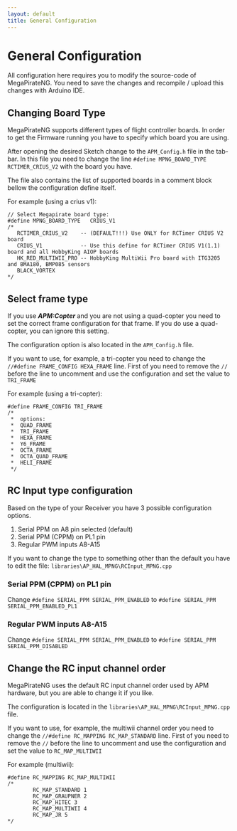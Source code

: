 ```yaml
---
layout: default
title: General Configuration
---
```


# General Configuration

All configuration here requires you to modify the source-code of MegaPirateNG. You need to save the changes and recompile / upload this changes with Arduino IDE.

## Changing Board Type

MegaPirateNG supports different types of flight controller boards. In order to get the Firmware running you have to specify which board you are using.

After opening the desired Sketch change to the ```APM_Config.h``` file in the tab-bar.
In this file you need to change the line ```#define MPNG_BOARD_TYPE   RCTIMER_CRIUS_V2``` with the
board you have.

The file also contains the list of supported boards in a comment block bellow the configuration define itself.

For example (using a crius v1):

    // Select Megapirate board type:
    #define MPNG_BOARD_TYPE   CRIUS_V1
    /*
       RCTIMER_CRIUS_V2    -- (DEFAULT!!!) Use ONLY for RCTimer CRIUS V2 board
       CRIUS_V1            -- Use this define for RCTimer CRIUS V1(1.1) board and all HobbyKing AIOP boards
       HK_RED_MULTIWII_PRO -- HobbyKing MultiWii Pro board with ITG3205 and BMA180, BMP085 sensors
       BLACK_VORTEX
    */

## Select frame type

If you use ***APM:Copter*** and you are not using a quad-copter you need to set the correct frame configuration for that frame.
If you do use a quad-copter, you can ignore this setting.

The configuration option is also located in the ```APM_Config.h``` file.

If you want to use, for example, a tri-copter you need to change the ```//#define FRAME_CONFIG HEXA_FRAME``` line.
First of you need to remove the ```//``` before the line to uncomment and use the configuration and set the value to ```TRI_FRAME```

For example (using a tri-copter):

    #define FRAME_CONFIG TRI_FRAME
    /*
     *  options:
     *  QUAD_FRAME
     *  TRI_FRAME
     *  HEXA_FRAME
     *  Y6_FRAME
     *  OCTA_FRAME
     *  OCTA_QUAD_FRAME
     *  HELI_FRAME
     */

## RC Input type configuration

Based on the type of your Receiver you have 3 possible configuration options.

1. Serial PPM on A8 pin selected (default)
2. Serial PPM (CPPM) on PL1 pin
3. Regular PWM inputs A8-A15

If you want to change the type to something other than the default you have to edit the file: ```libraries\AP_HAL_MPNG\RCInput_MPNG.cpp```

### Serial PPM (CPPM) on PL1 pin

Change ```#define SERIAL_PPM SERIAL_PPM_ENABLED``` to ```#define SERIAL_PPM SERIAL_PPM_ENABLED_PL1```

### Regular PWM inputs A8-A15

Change ```#define SERIAL_PPM SERIAL_PPM_ENABLED``` to ```#define SERIAL_PPM SERIAL_PPM_DISABLED```

## Change the RC input channel order

MegaPirateNG uses the default RC input channel order used by APM hardware, but you are able to change it if you like.

The configuration is located in the ```libraries\AP_HAL_MPNG\RCInput_MPNG.cpp``` file.

If you want to use, for example, the multiwii channel order you need to change the ```//#define RC_MAPPING RC_MAP_STANDARD``` line.
First of you need to remove the ```//``` before the line to uncomment and use the configuration and set the value to ```RC_MAP_MULTIWII```

For example (multiwii):

    #define RC_MAPPING RC_MAP_MULTIWII
    /*
            RC_MAP_STANDARD 1
            RC_MAP_GRAUPNER 2
            RC_MAP_HITEC 3
            RC_MAP_MULTIWII 4
            RC_MAP_JR 5
    */
